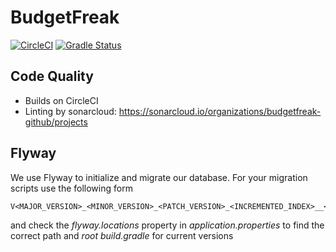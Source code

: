 # BudgetFreak

[![CircleCI](https://circleci.com/gh/BudgetFreak/BudgetFreak.svg?style=svg)](https://circleci.com/gh/BudgetFreak/BudgetFreak) [![Gradle Status](https://gradleupdate.appspot.com/BudgetFreak/BudgetFreak/status.svg)](https://gradleupdate.appspot.com/BudgetFreak/BudgetFreak/status)

## Code Quality

* Builds on CircleCI
* Linting by sonarcloud: https://sonarcloud.io/organizations/budgetfreak-github/projects

## Flyway
We use Flyway to initialize and migrate our database.
For your migration scripts use the following form 
```
V<MAJOR_VERSION>_<MINOR_VERSION>_<PATCH_VERSION>_<INCREMENTED_INDEX>__<DESCRIPTION>.sql
```
and check the *flyway.locations* property in *application.properties* to find the correct path and *root build.gradle* for current versions
